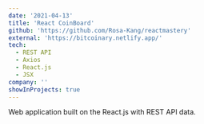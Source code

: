 ```yaml
---
date: '2021-04-13'
title: 'React CoinBoard'
github: 'https://github.com/Rosa-Kang/reactmastery'
external: 'https://bitcoinary.netlify.app/'
tech:
  - REST API
  - Axios
  - React.js
  - JSX
company: ''
showInProjects: true
---
```


Web application built on the React.js with REST API data.
